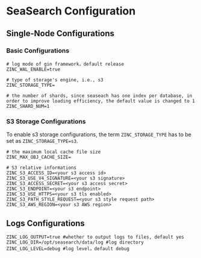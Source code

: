 # SeaSearch Configuration

## Single-Node Configurations

### Basic Configurations

```shell
# log mode of gin framework，default release
ZINC_WAL_ENABLE=true

# type of storage's engine, i.e., s3
ZINC_STORAGE_TYPE=

# the number of shards, since seaseach has one index per database, in order to improve loading efficiency, the default value is changed to 1
ZINC_SHARD_NUM=1
```

### S3 Storage Configurations

To enable s3 storage configurations, the term `ZINC_STORAGE_TYPE` has to be set as `ZINC_STORAGE_TYPE=s3`.

```shell
# the maximum local cache file size
ZINC_MAX_OBJ_CACHE_SIZE=

# S3 relative informations
ZINC_S3_ACCESS_ID=<your s3 access id>
ZINC_S3_USE_V4_SIGNATURE=<your s3 signature>
ZINC_S3_ACCESS_SECRET=<your s3 access secret>
ZINC_S3_ENDPOINT=<your s3 endpoint>
ZINC_S3_USE_HTTPS=<your s3 tls enabled>
ZINC_S3_PATH_STYLE_REQUEST=<your s3 style request path>
ZINC_S3_AWS_REGION=<your s3 AWS region>
```

## Logs Configurations

```shell
ZINC_LOG_OUTPUT=true #whether to output logs to files, default yes
ZINC_LOG_DIR=/opt/seasearch/data/log #log directory
ZINC_LOG_LEVEL=debug #log level，default debug
```
